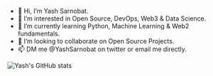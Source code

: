 - 👋 Hi, I’m Yash Sarnobat.
- 👀 I’m interested in Open Source, DevOps, Web3 & Data Science.
- 🌱 I’m currently learning Python, Machine Learning & Web2 fundamentals. 
- 💞️ I’m looking to collaborate on Open Source Projects.
- 📫 DM me @YashSarnobat on twitter or email me directly. 


![Yash's GitHub stats](https://github-readme-stats.vercel.app/api?username=yashsarnobat&show_icons=true&theme=tokyonight)

<!--
**YashSarnobat/yashsarnobat** is a ✨ _special_ ✨ repository because its `README.md` (this file) appears on your GitHub profile.
-->
